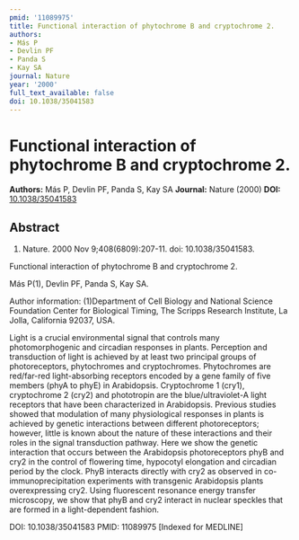 ```yaml
---
pmid: '11089975'
title: Functional interaction of phytochrome B and cryptochrome 2.
authors:
- Más P
- Devlin PF
- Panda S
- Kay SA
journal: Nature
year: '2000'
full_text_available: false
doi: 10.1038/35041583
---
```


# Functional interaction of phytochrome B and cryptochrome 2.
**Authors:** Más P, Devlin PF, Panda S, Kay SA
**Journal:** Nature (2000)
**DOI:** [10.1038/35041583](https://doi.org/10.1038/35041583)

## Abstract

1. Nature. 2000 Nov 9;408(6809):207-11. doi: 10.1038/35041583.

Functional interaction of phytochrome B and cryptochrome 2.

Más P(1), Devlin PF, Panda S, Kay SA.

Author information:
(1)Department of Cell Biology and National Science Foundation Center for 
Biological Timing, The Scripps Research Institute, La Jolla, California 92037, 
USA.

Light is a crucial environmental signal that controls many photomorphogenic and 
circadian responses in plants. Perception and transduction of light is achieved 
by at least two principal groups of photoreceptors, phytochromes and 
cryptochromes. Phytochromes are red/far-red light-absorbing receptors encoded by 
a gene family of five members (phyA to phyE) in Arabidopsis. Cryptochrome 1 
(cry1), cryptochrome 2 (cry2) and phototropin are the blue/ultraviolet-A light 
receptors that have been characterized in Arabidopsis. Previous studies showed 
that modulation of many physiological responses in plants is achieved by genetic 
interactions between different photoreceptors; however, little is known about 
the nature of these interactions and their roles in the signal transduction 
pathway. Here we show the genetic interaction that occurs between the 
Arabidopsis photoreceptors phyB and cry2 in the control of flowering time, 
hypocotyl elongation and circadian period by the clock. PhyB interacts directly 
with cry2 as observed in co-immunoprecipitation experiments with transgenic 
Arabidopsis plants overexpressing cry2. Using fluorescent resonance energy 
transfer microscopy, we show that phyB and cry2 interact in nuclear speckles 
that are formed in a light-dependent fashion.

DOI: 10.1038/35041583
PMID: 11089975 [Indexed for MEDLINE]
